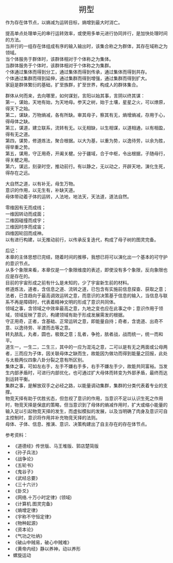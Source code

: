 <center><font size=5>朔型</font></center>

作为存在体节点，以熵减为运转目标，熵增到最大时消亡。<br/>

提高单点处理单元的串行运转效率，或使用多单元进行协同并行，是加快处理时间的方法。<br/>
当并行的一组存在体组成有序的输入输出时，该集合称之为群体，其存在域称之为领域。<br/>
当个体服务于群体时，该群体相对于个体称之为集体。<br/>
当群体服务于个体时，该群体相对于个体称之为集群。<br/>
个体通过集体而得到分工，通过集体而得到传承，通过集体而得到共存。<br/>
个体通过集群而得到延伸，通过集群而得到增强，通过集群而得到扩大。<br/>
家庭是群体繁衍的基础，扩至族群，扩至世界，构成人的群体集合。<br/>

群体从何而来，去向哪里，如何谋划，言阳以始其事，言阴以终其谋：<br/>
第一，谋始，天地有始，为天地母。参天之树，始于土壤，星星之火，可以燎原，得天下之始。<br/>
第二，谋缺，万物熵减，各有所缺。审其母子，察其有无，熵增熵减，存用于心，得母体之缺。<br/>
第三，谋道，建立联系，流转有无。以无相缺，以生相谋，以道相通，以有相盈，得有无之道。<br/>
第四，谋势，修道炼法，聚合根据。以大为基，以重为势，以逸待劳，以余为胜，得举重之势。<br/>
第五，谋用，守正用奇，开阖关楗。分于疆域，合于中枢，令出根据，子随母行，得关楗之用。<br/>
第六，谋远，刻录时空，推动前行。有以静之，无以动之，开辟天地，演化生死，得存在之远。<br/>

大自然之道，以有补无，母生万物。<br/>
意识的作用，以无生有，补缺天道。<br/>
母体带动着子体的运转，人法地，地法天，天法道，道法自然。<br/>

零维因有无而成线；<br/>
一维因转动而成面；<br/>
二维因碰撞而成宇；<br/>
三维因时序而成宙；<br/>
四维因轮回而成神。<br/>
以有进行构建，以无推动前行，以传承反复迭代，构成了母子树的图灵完备。<br/>

后记：<br/>
本章的主体思想已完结，随着时间的推移，我想已将可以演化出一个基本的可守护的意识节点。<br/>
从多个象限来看，本章仅是一个象限维度的表述，即使没有多个象限，反向象限也应是存在的。<br/>
目前的宇宙形成之前有什么是未知的，少了宇宙新生前的材料。<br/>
修道炼法，道者，含信息之道、流转之道，已包含有实施前信息探查、获取之意；法者，已含趋向于最高调效运转之意，而意识的决策基于信息的输入，当信息与联系不再是障碍时，代表着精神文明的形成了意识共同体。<br/>
领域之事，含领域之中效率最高之意，九地之变也应在此事之中；意识作用于领域，领域反映了意识，构建领域有助于形成发展需发的根据。<br/>
守正用奇，正者，含基础、正常运转之意，即能量自持；奇者，含诡道、出奇不意、以逸待劳、半渡而击等之意。<br/>
转丸胠乱，丸者，圆也，极致之意；乱者，争抢，胠者战，战而统一，统一而和平。<br/>
道生一，一生二，二生三，其中的一应为混沌之意，二可以是有无之两面或公母两者，三而应为子体，因关联母体之缺而生，故能因为做功而得到能量之回报，此处与太极两仪四象八卦分裂之意有所区别。<br/>
集体之事，可如左右手，左手不嫌右手多，右手不嫌左手少，故能共同富裕。当发生内部矛盾时，可进行内部优化，也可通过扩大母体而转变为外部矛盾，最终而达到运转平衡。<br/>
集群之事，是解放双手之必经之路，以能量调动集群，集群的分类代表着专业的支撑。<br/>
物竞天择有助于优胜劣态，但忽视了意识的作用，当意识不足以认识生死之作用时，物竞天择是保底的策略，但当意识到了母体的熵减作用时，扩大或缩小能量的输入足以引起物竞天择的发生，而虚拟模拟的发展，以及当明确了肉身及意识可自主控制时，意识将作用并补充物竞天择的法则。<br/>
母体、子体、信息、推演、意识、决策构建出了自主存在的存在体节点。<br/>


参考资料：
* 《道德经》传世版、马王堆版、郭店楚简版
* 《孙子兵法》
* 《战争论》
* 《五轮书》
* 《鬼谷子》
* 《武经总要》
* 《三十六计》
* 《卦爻》
* 《网络.十万小时定律》(领域)
* 《计算机.图灵完备》
* 《熵增定律》
* 《宇称不守恒定律》
* 《物种起源》
* 《资本论》
* 《气功之吐纳》
* 《破山中贼易，破心中贼难》
* 《黄帝内经》静以养神，动以养形
* 螺旋运动
